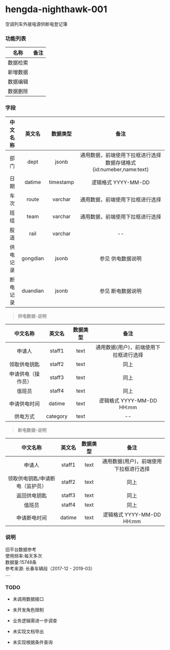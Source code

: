 # hengda-nighthawk-001
空调列车外接电源供断电登记簿

### 功能列表

|名称|备注|
|:-:|:-:|
|数据检索||
|新增数据||
|数据编辑||
|数据删除||

### 字段

|中文名称|英文名|数据类型|备注|
|:-:|:-:|:-:|:--:|
|部门|dept|jsonb|通用数据，前端使用下拉框进行选择 数据存储格式 {id:numeber,name:text}|
|日期|datime|timestamp| 逻辑格式 YYYY-MM-DD |
|车次|route|varchar|通用数据，前端使用下拉框进行选择|
|班组|team|varchar|通用数据，前端使用下拉框进行选择|
|股道|rail|varchar|--|
|供电记录|gongdian|jsonb| 参见 供电数据说明|
|断电记录|duandian|jsonb| 参见 断电数据说明|

> 供电数据-说明

|中文名称|英文名|数据类型|备注|
|:-:|:-:|:-:|:--:|
|申请人|staff1|text|通用数据(用户)，前端使用下拉框进行选择 |
|领取供电钥匙|staff2|text|同上|
|申请供电（操作员）|staff3|text|同上|
|值班员|staff4|text|同上|
|申请供电时间|datime|text| 逻辑格式 YYYY-MM-DD HH:mm|
|供电方式|category|text|--|

> 断电数据-说明

|中文名称|英文名|数据类型|备注|
|:-:|:-:|:-:|:--:|
|申请人|staff1|text|通用数据(用户)，前端使用下拉框进行选择 |
|领取供电钥匙/申请断电（监护员）|staff2|text|同上|
|返回供电钥匙|staff3|text|同上|
|值班员|staff4|text|同上|
|申请断电时间|datime|text| 逻辑格式 YYYY-MM-DD HH:mm|

### 说明

旧平台数据参考  
使用频率:每天多次  
数据量:15748条  
参考来源: 长春车辆段（2017-12 - 2019-03）  
....

### TODO

- 未调用数据接口

- 未开发角色限制

- 业务逻辑需进一步调查

- 未实现文档导出

- 未实现根据条件查询